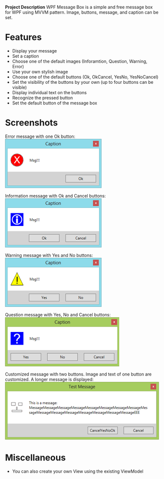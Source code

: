 **Project Description**
WPF Message Box is a simple and free message box for WPF using MVVM pattern. Image, buttons, message, and caption can be set.

# Features
* Display your message
* Set a caption
* Choose one of the default images (Inforamtion, Question, Warning, Error)
* Use your own stylish image
* Choose one of the default buttons (Ok, OkCancel, YesNo, YesNoCancel)
* Set the visibility of the buttons by your own (up to four buttons can be visible)
* Display individual text on the buttons
* Recognize the pressed button
* Set the default button of the message box

# Screenshots

Error message with one Ok button:
![](Home_Error_Ok.png) 

Information message with Ok and Cancel buttons:
![](Home_Information_Ok_Cancel.png)

Warning message with Yes and No buttons:
![](Home_Warning_Yes_No.png) 

Question message with Yes, No and Cancel buttons:
![](Home_Question_Yes_No_Cancel.png)

Customized message with two buttons. Image and text of one button are customized. A longer message is displayed:
![](Home_Customized.png)

# Miscellaneous
* You can also create your own View using the existing ViewModel

